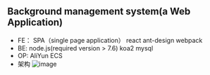 
Background management system(a Web Application)
-------------------------
- FE： SPA（single page application） react ant-design webpack
- BE:  node.js(required version > 7.6) koa2 mysql
- OP:  AliYun ECS
- 架构
 ![image](https://github.com/zhouhaoxiang/backend-management-system/blob/master/structure.png)


